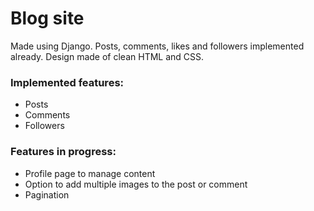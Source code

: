 # Blog site

Made using Django. Posts, comments, likes and followers implemented already. Design made of clean HTML and CSS.

### Implemented features:
- Posts
- Comments
- Followers

### Features in progress:
- Profile page to manage content
- Option to add multiple images to the post or comment
- Pagination
